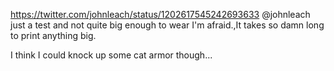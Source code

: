 https://twitter.com/johnleach/status/1202617545242693633 @johnleach just a test and not quite big enough to wear I'm afraid.,It takes so damn long to print anything big.

I think I could knock up some cat armor though...